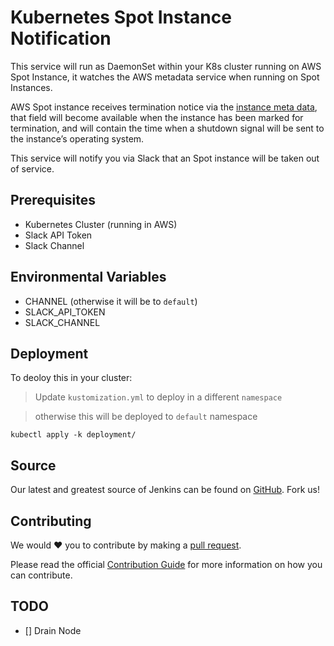 # Kubernetes Spot Instance Notification

This service will run as DaemonSet within your K8s cluster running on AWS Spot Instance, it watches the AWS metadata service when running on Spot Instances.

AWS Spot instance receives termination notice via the [instance meta data](https://aws.amazon.com/blogs/aws/new-ec2-spot-instance-termination-notices/), that field will become available when the instance has been marked for termination, and will contain the time when a shutdown signal will be sent to the instance’s operating system.

This service will notify you via Slack that an Spot instance will be taken out of service.

## Prerequisites

- Kubernetes Cluster (running in AWS)
- Slack API Token
- Slack Channel

## Environmental Variables

- CHANNEL (otherwise it will be to `default`)
- SLACK_API_TOKEN
- SLACK_CHANNEL

## Deployment

To deoloy this in your cluster:

> Update `kustomization.yml` to deploy in a different `namespace`

> otherwise this will be deployed to `default` namespace

```shell
kubectl apply -k deployment/
```

## Source

Our latest and greatest source of Jenkins can be found on [GitHub](#deployment). Fork us!

## Contributing

We would :heart:  you to contribute by making a [pull request](https://github.com/saidsef/k8s-spot-termination-notice/pulls).

Please read the official [Contribution Guide](./CONTRIBUTING.md) for more information on how you can contribute.

## TODO

- [] Drain Node

